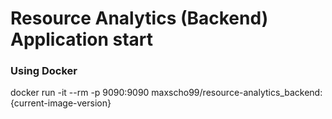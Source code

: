# Resource Analytics (Backend) Application start

### Using Docker
docker run -it --rm -p 9090:9090 maxscho99/resource-analytics_backend:{current-image-version}
